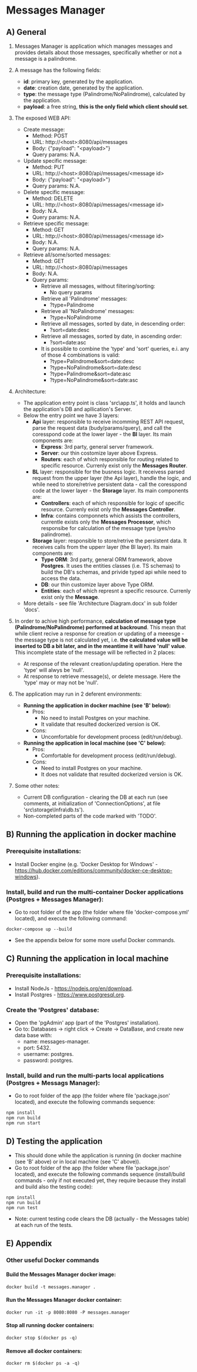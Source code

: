 # Messages Manager

## A) General

1) Messages Manager is application which manages messages and provides details about those
messages, specifically whether or not a message is a palindrome. 

2) A message has the following fields:
    * **id**: primary key, generated by the application.
    * **date**: creation date, generated by the application.
    * **type**: the message type (Palindrome/NoPalindrome), calculated by the application.
    * **payload**: a free string, **this is the only field which client should set**.

2) The exposed WEB API:
    * Create message: 
        * Method: POST
        * URL: http://\<host\>:8080/api/messages
        * Body: {"payload": "\<payload\>"}
        * Query params: N.A.
    * Update specific message:
        * Method: PUT
        * URL: http://\<host\>:8080/api/messages/\<message id\>
        * Body: {"payload": "\<payload\>"}
        * Query params: N.A.
    * Delete specific message:
        * Method: DELETE
        * URL: http://\<host\>:8080/api/messages/\<message id\>
        * Body: N.A.
        * Query params: N.A.
    * Retrieve specific message:
        * Method: GET
        * URL: http://\<host\>:8080/api/messages/\<message id\>
        * Body: N.A.
        * Query params: N.A.
    * Retrieve all/some/sorted messages:
        * Method: GET
        * URL: http://\<host\>:8080/api/messages
        * Body: N.A.
        * Query params: 
            * Retrieve all messages, without filtering/sorting:
                * No query params
            * Retrieve all 'Palindrome' messages:
                * ?type=Palindrome
            * Retrieve all 'NoPalindrome' messages:
                * ?type=NoPalindrome
            * Retrieve all messages, sorted by date, in descending order:
                * ?sort=date:desc
            * Retrieve all messages, sorted by date, in ascending order:
                * ?sort=date:asc
            * It is possible to combine the 'type' and 'sort' queries, e.i. any of those 4 combinations is valid:
                * ?type=Palindrome&sort=date:desc
                * ?type=NoPalindrome&sort=date:desc
                * ?type=Palindrome&sort=date:asc
                * ?type=NoPalindrome&sort=date:asc

3) Architecture:
    * The application entry point is class 'src\app.ts', it holds and launch the application's DB and apllication's Server.
    * Below the entry point we have 3 layers:
        * **Api** layer: responsible to receive incomming REST API request, parse the request data (budy/params/query), and call the coresspond code at the lower layer - the **Bl** layer. Its main components are:
            * **Express**: 3rd party, general server framework.
            * **Server**: our thin costomize layer above Express.
            * **Routers**: each of which responsible for routing related to specific resource. Currenly exist only the **Messages Router**. 
        * **BL** layer: responsible for the busness logic. It receivess parsed request from the upper layer (the Api layer), handle the logic, and while need to store/retrive persistent data - call the coresspond code at the lower layer - the **Storage** layer. Its main components are:
            * **Controllers**: each of which responsible for logic of specific resource. Currenly exist only the **Messages Controller**.
            * **Infra**: contains componnets which assists the controllers, currentle exists only the **Messages Processor**, which responsibe for calculation of the message type (yes/no palindrome).
        * **Storage** layer: responsible to store/retrive the persistent data. It receives calls from the upperr layer (the Bl layer). Its main components are:
            * **Type ORM**: 3rd party, general ORM framework, above **Postgres**. It uses the entities classes (i.e. TS schemas) to build the DB's schemas, and privide typed api while need to access the data.
            * **DB**: our thin customize layer above Type ORM.
            * **Entities**: each of which represnt a specific resource. Currenly exist only the **Message**. 
    * More details - see file 'Architecture Diagram.docx' in sub folder 'docs'.

4) In order to achive high performance, **calculation of message type (Palindrome/NoPalindrome) performed at backround**. This mean that while client recive a response for creation or updating of a meeesge - the message type is not calculated yet, i.e. **the calculated value will be inserted to DB a bit later, and in the meantime it will have 'null' value**.
This incomplete state of the message will be reflected in 2 places:
    * At response of the relevant creation/updating operation. Here the 'type' will alwys be 'null'.
    * At response to retrieve message(s), or delete message. Here the 'type' may or may not be 'null'.

5) The application may run in 2 deferent environments:   
    * **Running the application in docker machine (see 'B' below):**
        * Pros:
            * No need to install Postgres on your machine.
            * It validate that resulted dockerized version is OK.    
        * Cons:
            * Uncomfortable for development process (edit/run/debug).
    * **Running the application in local machine (see 'C' below):**
        * Pros:
            * Comfortable for development process (edit/run/debug).     
        * Cons:
            * Need to install Postgres on your machine.
            * It does not validate that resulted dockerized version is OK.

6) Some other notes:
    * Current DB configuration - clearing the DB at each run (see comments, at initialization of 'ConnectionOptions', at file 'src\storage\Infra\db.ts').
    * Non-completed parts of the code marked with 'TODO'.
    
## B) Running the application in **docker machine**

### Prerequisite installations:
* Install Docker engine (e.g. 'Docker Desktop for Windows' - https://hub.docker.com/editions/community/docker-ce-desktop-windows).

### Install, build and run the multi-container Docker applications (Postgres + Messages Manager):
* Go to root folder of the app (the folder where file 'docker-compose.yml' located), and execute the following command:
~~~
docker-compose up --build
~~~
* See the appendix below for some more useful Docker commands.

## C) Running the application in **local machine**

### Prerequisite installations:
* Install NodeJs - https://nodejs.org/en/download.
* Install Postgres - https://www.postgresql.org.

### Create the 'Postgres' database:
* Open the 'pgAdmin' app (part of the 'Postgres' installation).
* Go to: Databases -> right click -> Create -> DataBase, and create new data base with:
    * name: messages-manager.
    * port: 5432.
    * username: postgres.
    * password: postgres.

### Install, build and run the multi-parts local applications (Postgres + Messags Manager):
* Go to root folder of the app (the folder where file 'package.json' located), and execute the following commands sequence:
~~~
npm install
npm run build
npm run start
~~~

## D) Testing the application
* This should done while the application is running (in docker machine (see 'B' above) or in local machine (see 'C' above)).
* Go to root folder of the app (the folder where file 'package.json' located), and execute the following commands sequence (install/build commands - only if not executed yet, they require because they install and build also the testing code):
~~~
npm install
npm run build
npm run test
~~~
* Note: current testing code clears the DB (actually - the Messages table) at each run of the tests.

## E) Appendix

### Other useful Docker commands

#### Build the Messages Manager docker image:
~~~
docker build -t messages.manager .
~~~
#### Run the Messages Manager docker container:
~~~
docker run -it -p 8080:8080 -P messages.manager
~~~
#### Stop all running docker containers:
~~~
docker stop $(docker ps -q)
~~~
#### Remove all docker containers:
~~~
docker rm $(docker ps -a -q)
~~~
